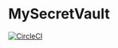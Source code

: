 # MySecretVault
[![CircleCI](https://circleci.com/gh/wychowanek/MySecretVault.svg?style=svg)](https://circleci.com/gh/wychowanek/MySecretVault)
